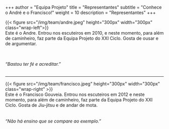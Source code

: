 +++
author = "Equipa Projeto"
title = "Representantes"
subtitle = "Conhece o André e o Francisco!"
weight = 10
description = "Representantes"
+++

<!--more-->

{{< figure src="/img/team/andre.jpeg" height="300px" width="300px" class="wrap-left">}}
​  
Este é o Andre.
Entrou nos escuteiros em 2010, e neste momento, para além de caminheiro, faz parte da Equipa Projeto do XXI Ciclo. Gosta de ousar e de argumentar.
​  
​  
​
​

_“Bastou ter fé e acreditar.”_
​  
​

---

{{< figure src="/img/team/francisco.jpeg" height="300px" width="300px" class="wrap-right" >}}
​  
Este é o Francisco Gouveia.
Entrou nos escuteiros em 2012 e neste momento, para além de caminheiro, faz parte da Equipa Projeto do XXI Ciclo. Gosta de Jiu-jitsu e de andar de mota.
​  
​  
​  
​
_“Não há ensino que se compare ao exemplo.”_

​  
​

